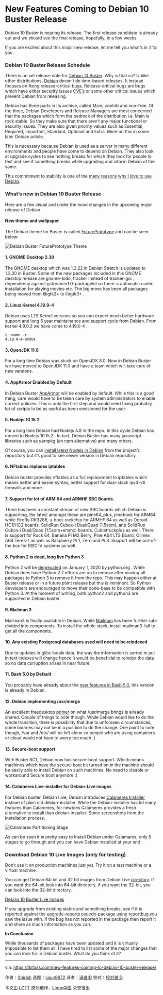 [#]: collector: (lujun9972)
[#]: translator: (warmfrog)
[#]: reviewer: ( )
[#]: publisher: ( )
[#]: url: ( )
[#]: subject: (New Features Coming to Debian 10 Buster Release)
[#]: via: (https://itsfoss.com/new-features-coming-to-debian-10-buster-release/)
[#]: author: (Shirish https://itsfoss.com/author/shirish/)

New Features Coming to Debian 10 Buster Release
======

Debian 10 Buster is nearing its release. The first release candidate is already out and we should see the final release, hopefully, in a few weeks.

If you are excited about this major new release, let me tell you what’s in it for you.

### Debian 10 Buster Release Schedule

There is no set release date for [Debian 10 Buster][1]. Why is that so? Unlike other distributions, [Debian][2] doesn’t do time-based releases. It instead focuses on fixing release-critical bugs. Release-critical bugs are bugs which have either security issues [CVE’s][3] or some other critical issues which prevent Debian from releasing.

Debian has three parts in its archive, called Main, contrib and non-free. Of the three, Debian Developers and Release Managers are most concerned that the packages which form the bedrock of the distribution i.e. Main is rock stable. So they make sure that there aren’t any major functional or security issues. They are also given priority values such as Essential, Required, Important, Standard, Optional and Extra. More on this in some later Debian article.

This is necessary because Debian is used as a server in many different environments and people have come to depend on Debian. They also look at upgrade cycles to see nothing breaks for which they look for people to test and see if something breaks while upgrading and inform Debian of the same.

This commitment to stability is one of the [many reasons why I love to use Debian][4].

### What’s new in Debian 10 Buster Release

Here are a few visual and under the hood changes in the upcoming major release of Debian.

#### New theme and wallpaper

The Debian theme for Buster is called [FuturePrototype][5] and can be seen below:

![Debian Buster FuturePrototype Theme][6]

#### 1\. GNOME Desktop 3.30

The GNOME desktop which was 1.3.22 in Debian Stretch is updated to 1.3.30 in Buster. Some of the new packages included in this GNOME desktop release are gnome-todo, tracker instead of tracker-gui , dependency against gstreamer1.0-packagekit so there is automatic codec installation for playing movies etc. The big move has been all packages being moved from libgtk2+ to libgtk3+ .

#### 2\. Linux Kernel 4.19.0-4

Debian uses LTS Kernel versions so you can expect much better hardware support and long 5 year maintainance and support cycle from Debian. From kernel 4.9.0.3 we have come to 4.19.0-4 .

```
$ uname -r
4.19.0-4-amd64
```

#### 3\. OpenJDK 11.0

For a long time Debian was stuck on OpenJDK 8.0. Now in Debian Buster we have moved to OpenJDK 11.0 and have a team which will take care of new versions.

#### 4\. AppArmor Enabled by Default

In Debian Buster [AppArmor][7] will be enabled by default. While this is a good thing, care would have to be taken care by system administrators to enable correct policies. This is only the first step and would need fixing probably lot of scripts to be as useful as been envisioned for the user.

#### 5\. Nodejs 10.15.2

For a long time Debian had Nodejs 4.8 in the repo. In this cycle Debian has moved to Nodejs 10.15.2 . In fact, Debian Buster has many javascript libraries such as yarnpkg (an npm alternative) and many others.

Of course, you can [install latest Nodejs in Debian][8] from the project’s repository but it’s good to see newer version in Debian repository.

#### 6\. NFtables replaces iptables

Debian buster provides nftables as a full replacement to iptables which means better and easier syntax, better support for dual-stack ipv4-v6 firewalls and more.

#### 7\. Support for lot of ARM 64 and ARMHF SBC Boards.

There has been a constant stream of new SBC boards which Debian is supporting, the latest amongst these are pine64_plus, pinebook for ARM64, while Firefly-RK3288, u-boot-rockchip for ARMHF 64 as well as Odroid HC1/HC2 boards, SolidRun Cubox-i Dual/Quad (1.5som), and SolidRun Cubox-i Dual/Quad (1.5som+emmc) boards, Cubietruckplus as well. There is support for Rock 64, Banana Pi M2 Berry, Pine A64 LTS Board, Olimex A64 Teres-1 as well as Raspberry Pi 1, Zero and Pi 3. Support will be out-of-the box for RISC-V systems as well.

#### 8\. Python 2 is dead, long live Python 3

Python 2 will be [deprecated][9] on January 1, 2020 by python.org . While Debian does have Python 2.7 efforts are on to remove after moving all packages to Python 3 to remove it from the repo. This may happen either at Buster release or in a future point release but this is imminent. So Python developers are encouraged to move their code-base to be compatible with Python 3. At the moment of writing, both python2 and python3 are supported in Debian buster.

#### 9\. Mailman 3

Mailman3 is finally available in Debian. While [Mailman][10] has been further sub-divided into components. To install the whole stack, install mailman3-full to get all the components.

#### 10\. Any existing Postgresql databases used will need to be reindexed

Due to updates in glibc locale data, the way the information is sorted in put in text indexes will change hence it would be beneficial to reindex the data so no data corruption arises in near future.

#### 11\. Bash 5.0 by Default

You probably have already about the [new features in Bash 5.0][11], this version is already in Debian.

#### 12\. Debian implementing /usr/merge

An excellent freedesktop [primer][12] on what /usr/merge brings is already shared. Couple of things to note though. While Debian would like to do the whole transition, there is possibility that due to unforseen circumstances, some binaries may not be in a position to do the change. One point to note though, /var and /etc/ will be left alone so people who are using containers or cloud would not have to worry too much :)

#### 13\. Secure-boot support

With Buster RC1, Debian now has secure-boot support. Which means machines which have the secure-boot bit turned on in the machine should be easily able to install Debian on such machines. No need to disable or workaround Secure boot anymore :)

#### 14\. Calameres Live-installer for Debian-Live images

For Debian buster, Debian Live, Debian introduces [Calameres Installer][13] instead of plain old debian-installer. While the Debian-installer has lot many features than Calameres, for newbies Calameres provides a fresh alternative to install than debian-installer. Some screenshots from the installation process.

![Calamares Partitioning Stage][14]

As can be seen it is pretty easy to Install Debian under Calamares, only 5 stages to go through and you can have Debian installed at your end.

### Download Debian 10 Live Images (only for testing)

Don’t use it on production machines just yet. Try it on a test machine or a virtual machine.

You can get Debian 64-bit and 32 bit images from Debian Live [directory][15]. If you want the 64-bit look into 64-bit directory, if you want the 32-bit, you can look into the 32-bit directory.

[Debian 10 Buster Live Images][15]

If you upgrade from existing stable and something breaks, see if it is reported against the [upgrade-reports][16] psuedo-package using [reportbug][17] you saw the issue with. If the bug has not reported in the package then report it and share as much information as you can.

**In Conclusion**

While thousands of packages have been updated and it is virtually impossible to list them all. I have tired to list some of the major changes that you can look for in Debian buster. What do you think of it?

--------------------------------------------------------------------------------

via: https://itsfoss.com/new-features-coming-to-debian-10-buster-release/

作者：[Shirish][a]
选题：[lujun9972][b]
译者：[译者ID](https://github.com/译者ID)
校对：[校对者ID](https://github.com/校对者ID)

本文由 [LCTT](https://github.com/LCTT/TranslateProject) 原创编译，[Linux中国](https://linux.cn/) 荣誉推出

[a]: https://itsfoss.com/author/shirish/
[b]: https://github.com/lujun9972
[1]: https://wiki.debian.org/DebianBuster
[2]: https://www.debian.org/
[3]: https://en.wikipedia.org/wiki/Common_Vulnerabilities_and_Exposures
[4]: https://itsfoss.com/reasons-why-i-love-debian/
[5]: https://wiki.debian.org/DebianArt/Themes/futurePrototype
[6]: https://itsfoss.com/wp-content/uploads/2019/04/debian-buster-theme-800x450.png
[7]: https://wiki.debian.org/AppArmor
[8]: https://itsfoss.com/install-nodejs-ubuntu/
[9]: https://www.python.org/dev/peps/pep-0373/
[10]: https://www.list.org/
[11]: https://itsfoss.com/bash-5-release/
[12]: https://www.freedesktop.org/wiki/Software/systemd/TheCaseForTheUsrMerge/
[13]: https://calamares.io/about/
[14]: https://i1.wp.com/itsfoss.com/wp-content/uploads/2019/04/calamares-partitioning-wizard.jpg?fit=800%2C538&ssl=1
[15]: https://cdimage.debian.org/cdimage/weekly-live-builds/
[16]: https://bugs.debian.org/cgi-bin/pkgreport.cgi?pkg=upgrade-reports;dist=unstable
[17]: https://itsfoss.com/bug-report-debian/
